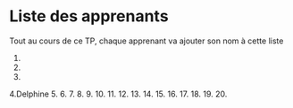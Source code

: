 # Liste des apprenants

Tout au cours de ce TP, chaque apprenant va ajouter son nom à cette liste

1. 
2. 
3. 
4.Delphine 
5. 
6. 
7. 
8. 
9. 
10. 
11. 
12. 
13. 
14. 
15. 
16. 
17. 
18. 
19. 
20. 
